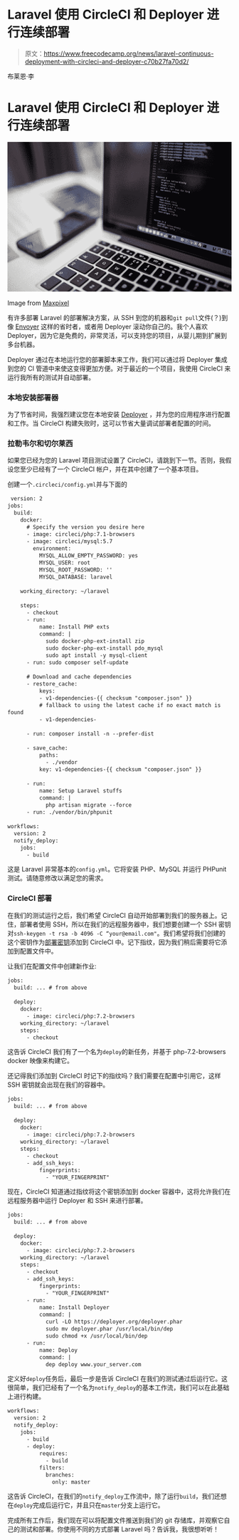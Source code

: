 # Laravel 使用 CircleCI 和 Deployer 进行连续部署

> 原文：<https://www.freecodecamp.org/news/laravel-continuous-deployment-with-circleci-and-deployer-c70b27fa70d2/>

布莱恩·李

# Laravel 使用 CircleCI 和 Deployer 进行连续部署

![1*FM9PcX3sA-6NyQtKujjblQ](img/5e5a0a74ddba685167d74c4664673484.png)

Image from [Maxpixel](https://www.maxpixel.net/)

有许多部署 Laravel 的部署解决方案，从 SSH 到您的机器和`git pull`文件(？)到像 [Envoyer](https://envoyer.io/) 这样的省时者，或者用 Deployer 滚动你自己的。我个人喜欢 Deployer，因为它是免费的，非常灵活，可以支持您的项目，从婴儿期到扩展到多台机器。

Deployer 通过在本地运行您的部署脚本来工作，我们可以通过将 Deployer 集成到您的 CI 管道中来使这变得更加方便。对于最近的一个项目，我使用 CircleCI 来运行我所有的测试并自动部署。

### 本地安装部署器

为了节省时间，我强烈建议您在本地安装 [Deployer](https://deployer.org/) ，并为您的应用程序进行配置和工作。当 CircleCI 构建失败时，这可以节省大量调试部署者配置的时间。

### 拉勒韦尔和切尔莱西

如果您已经为您的 Laravel 项目测试设置了 CircleCI，请跳到下一节。否则，我假设您至少已经有了一个 CircleCI 帐户，并在其中创建了一个基本项目。

创建一个`.circleci/config.yml`并与下面的

```
 version: 2
jobs:
  build:
    docker:
      # Specify the version you desire here
      - image: circleci/php:7.1-browsers
      - image: circleci/mysql:5.7
        environment:
          MYSQL_ALLOW_EMPTY_PASSWORD: yes
          MYSQL_USER: root
          MYSQL_ROOT_PASSWORD: ''
          MYSQL_DATABASE: laravel

    working_directory: ~/laravel

    steps:
      - checkout
      - run:
          name: Install PHP exts
          command: |
            sudo docker-php-ext-install zip
            sudo docker-php-ext-install pdo_mysql
            sudo apt install -y mysql-client
      - run: sudo composer self-update

      # Download and cache dependencies
      - restore_cache:
          keys:
          - v1-dependencies-{{ checksum "composer.json" }}
          # fallback to using the latest cache if no exact match is found
          - v1-dependencies-

      - run: composer install -n --prefer-dist

      - save_cache:
          paths:
            - ./vendor
          key: v1-dependencies-{{ checksum "composer.json" }}

      - run:
          name: Setup Laravel stuffs
          command: |
            php artisan migrate --force
      - run: ./vendor/bin/phpunit

workflows:
  version: 2
  notify_deploy:
    jobs:
      - build
```

这是 Laravel 非常基本的`config.yml`。它将安装 PHP、MySQL 并运行 PHPunit 测试。请随意修改以满足您的需求。

### CircleCI 部署

在我们的测试运行之后，我们希望 CircleCI 自动开始部署到我们的服务器上。记住，部署者使用 SSH，所以在我们的远程服务器中，我们想要创建一个 SSH 密钥对`ssh-keygen -t rsa -b 4096 -C “your@email.com"`。我们希望将我们创建的这个密钥作为[部署密钥](https://circleci.com/docs/2.0/add-ssh-key/)添加到 CircleCI 中。记下指纹，因为我们稍后需要将它添加到配置文件中。

让我们在配置文件中创建新作业:

```
jobs:
  build: ... # from above

  deploy:
    docker:
      - image: circleci/php:7.2-browsers
    working_directory: ~/laravel
    steps:
      - checkout
```

这告诉 CircleCI 我们有了一个名为`deploy`的新任务，并基于 php-7.2-browsers docker 映像来构建它。

还记得我们添加到 CircleCI 时记下的指纹吗？我们需要在配置中引用它，这样 SSH 密钥就会出现在我们的容器中。

```
jobs:
  build: ... # from above

  deploy:
    docker:
      - image: circleci/php:7.2-browsers
    working_directory: ~/laravel
    steps:
      - checkout
      - add_ssh_keys:
          fingerprints:
            - "YOUR_FINGERPRINT"
```

现在，CircleCI 知道通过指纹将这个密钥添加到 docker 容器中，这将允许我们在远程服务器中运行 Deployer 和 SSH 来进行部署。

```
jobs:
  build: ... # from above

  deploy:
    docker:
      - image: circleci/php:7.2-browsers
    working_directory: ~/laravel
    steps:
      - checkout
      - add_ssh_keys:
          fingerprints:
            - "YOUR_FINGERPRINT"
      - run:
          name: Install Deployer
          command: |
            curl -LO https://deployer.org/deployer.phar
            sudo mv deployer.phar /usr/local/bin/dep
            sudo chmod +x /usr/local/bin/dep
      - run:
          name: Deploy
          command: |
            dep deploy www.your_server.com
```

定义好`deploy`任务后，最后一步是告诉 CircleCI 在我们的测试通过后运行它。这很简单，我们已经有了一个名为`notify_deploy`的基本工作流，我们可以在此基础上进行构建。

```
workflows:
  version: 2
  notify_deploy:
    jobs:
      - build
      - deploy:
          requires:
            - build
          filters:
            branches:
              only: master
```

这告诉 CircleCI，在我们的`notify_deploy`工作流中，除了运行`build`，我们还想在`deploy`完成后运行它，并且只在`master`分支上运行它。

完成所有工作后，我们现在可以将配置文件推送到我们的 git 存储库，并观察它自己的测试和部署。你使用不同的方式部署 Laravel 吗？告诉我，我很想听听！